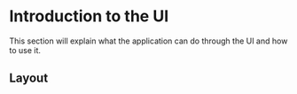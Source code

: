 # Introduction to the UI

This section will explain what the application can do through the UI and how to use it.

## Layout

